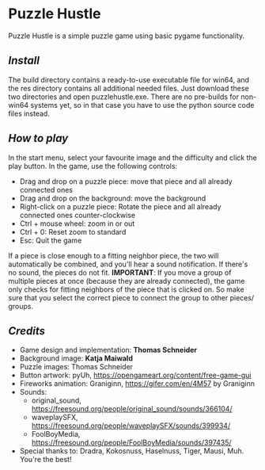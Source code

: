 # Puzzle Hustle
Puzzle Hustle is a simple puzzle game using basic pygame functionality.

## *Install*
The build directory contains a ready-to-use executable file for win64, and the res directory contains all additional needed files. Just download these two directories and open puzzlehustle.exe.
There are no pre-builds for non-win64 systems yet, so in that case you have to use the python source code files instead.

## *How to play*
In the start menu, select your favourite image and the difficulty and click the play button. In the game, use the following controls:
- Drag and drop on a puzzle piece: move that piece and all already connected ones
- Drag and drop on the background: move the background
- Right-click on a puzzle piece: Rotate the piece and all already connected ones counter-clockwise
- Ctrl + mouse wheel: zoom in or out
- Ctrl + 0: Reset zoom to standard
- Esc: Quit the game

If a piece is close enough to a fitting neighbor piece, the two will automatically be combined, and you'll hear a sound notification. If there's no sound, the pieces do not fit. 
**IMPORTANT**: If you move a group of multiple pieces at once (because they are already connected), the game only checks for fitting neighbors of the piece that is clicked on. So make sure that you select the correct piece to connect the group to other pieces/ groups.

## *Credits*
- Game design and implementation: **Thomas Schneider**
- Background image: **Katja Maiwald**
- Puzzle images: Thomas Schneider
- Button artwork: pyUh, https://opengameart.org/content/free-game-gui
- Fireworks animation: Graniginn, https://gifer.com/en/4M57 by Graniginn
- Sounds:
  - original_sound, https://freesound.org/people/original_sound/sounds/366104/
  - waveplaySFX, https://freesound.org/people/waveplaySFX/sounds/399934/
  - FoolBoyMedia, https://freesound.org/people/FoolBoyMedia/sounds/397435/
- Special thanks to: Dradra, Kokosnuss, Haselnuss, Tiger, Mausi, Muh. You're the best!

